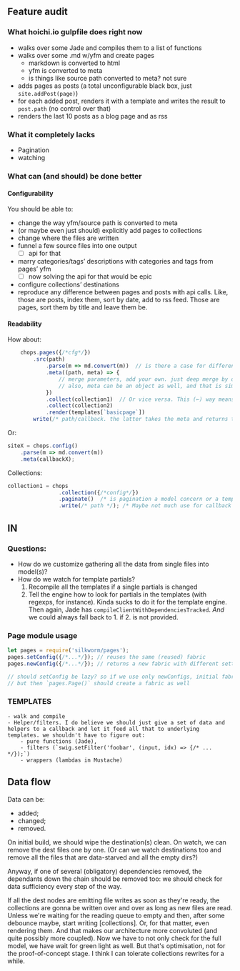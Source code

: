 ## Feature audit

### What hoichi.io gulpfile does right now
- walks over some Jade and compiles them to a list of functions
- walks over some .md w/yfm and create pages
    - markdown is converted to html
    - yfm is converted to meta
    - is things like source path converted to meta? not sure
- adds pages as posts (a total unconfigurable black box, just `site.addPost(page)`)
- for each added post, renders it with a template and writes the result to `post.path` (no control over that)
- renders the last 10 posts as a blog page and as rss

### What it completely lacks
- Pagination
- watching

### What can (and should) be done better

#### Configurability
You should be able to:
- change the way yfm/source path is converted to meta
- (or maybe even just should) explicitly add pages to collections
- change where the files are written
- funnel a few source files into one output
    - [ ] api for that
- marry categories/tags’ descriptions with categories and tags from pages’ yfm
    - [ ] now solving the api for that would be epic
- configure collections’ destinations
- reproduce any difference between pages and posts with api calls. Like, those are posts, index them, sort by date, add to rss feed. Those are pages, sort them by title and leave them be.

#### Readability

How about:

```js
    chops.pages({/*cfg*/})
        .src(path)
            .parse(m => md.convert(m))  // is there a case for different markup parsers on different source paths?
            .meta((path, meta) => {
                // merge parameters, add your own. just deep merge by default
                // also, meta can be an object as well, and that is simply merged in    
            })
            .collect(collection1)  // Or vice versa. This (←) way means collections are already created, which might be ok.
            .collect(collection2)
            .render(templates[`basicpage`])
        write(/* path/callback. the latter takes the meta and returns the path */);
```

Or:

```js
siteX = chops.config()
    .parse(m => md.convert(m))
    .meta(callbackX);
```

Collections:

```js
collection1 = chops
                .collection({/*config*/})
                .paginate()  /* is pagination a model concern or a template concern? what would Jekyll do? */
                .write(/* path */); /* Maybe not much use for callback because there's no source meta this callback should process. Still we have to check if the dest. path is present for both pages and collections */
```

## IN

### Questions:
- How do we customize gathering all the data from single files into model(s)?
- How do we watch for template partials?
    1. Recompile all the templates if a single partials is changed
    2. Tell the engine how to look for partials in the templates (with regexps, for instance). Kinda sucks to do it for the template engine. Then again, Jade has `compileClientWithDependenciesTracked`. _And_ we could always fall back to 1. if 2. is not provided.


### Page module usage

```js
let pages = require('silkworm/pages');
pages.setConfig({/*...*/}); // reuses the same (reused) fabric
pages.newConfig({/*...*/}); // returns a new fabric with different settings

// should setConfig be lazy? so if we use only newConfigs, initial fabric doesn't go unused
// but then `pages.Page()` should create a fabric as well
```


###  TEMPLATES
    - walk and compile
    - Helper/filters. I do believe we should just give a set of data and helpers to a callback and let it feed all that to underlying templates. we shouldn't have to figure out:
        - pure functions (Jade),
        - filters (`swig.setFilter('foobar', (input, idx) => {/* ... */});`)
        - wrappers (lambdas in Mustache)

## Data flow

Data can be:
- added;
- changed;
- removed.

On initial build, we should wipe the destination(s) clean. On watch, we can remove the dest files one by one.
(Or can we watch destinations too and remove all the files that are data-starved and all the empty dirs?)

Anyway, if one of several (obligatory) dependencies removed, the dependants down the chain should be removed too: we should check for data sufficiency every step of the way.

If all the dest nodes are emitting file writes as soon as they're ready, the collections are gonna be written over and over as long as new files are read. Unless we're waiting for the reading queue to empty and then, after some debounce maybe, start writing [collections]. Or, for that matter, even rendering them.
And that makes our architecture more convoluted (and quite possibly more coupled). Now we have to not only check for the full model, we have wait for green light as well.
But that's optimisation, not for the proof-of-concept stage. I think I can tolerate collections rewrites for a while.
